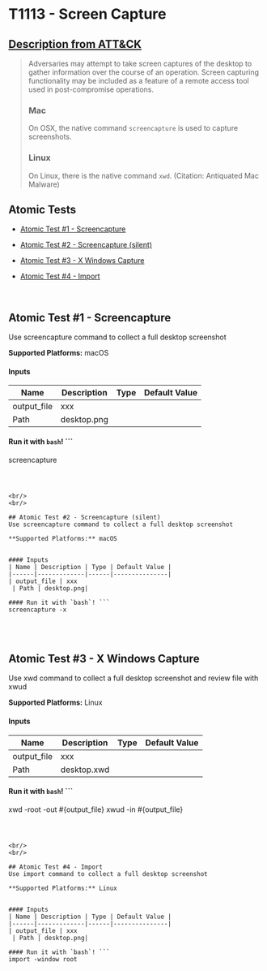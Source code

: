 # T1113 - Screen Capture
## [Description from ATT&CK](https://attack.mitre.org/wiki/Technique/T1113)
<blockquote>Adversaries may attempt to take screen captures of the desktop to gather information over the course of an operation. Screen capturing functionality may be included as a feature of a remote access tool used in post-compromise operations.

### Mac

On OSX, the native command <code>screencapture</code> is used to capture screenshots.

### Linux

On Linux, there is the native command <code>xwd</code>. (Citation: Antiquated Mac Malware)</blockquote>

## Atomic Tests

- [Atomic Test #1 - Screencapture](#atomic-test-1---screencapture)

- [Atomic Test #2 - Screencapture (silent)](#atomic-test-2---screencapture-silent)

- [Atomic Test #3 - X Windows Capture](#atomic-test-3---x-windows-capture)

- [Atomic Test #4 - Import](#atomic-test-4---import)


<br/>

## Atomic Test #1 - Screencapture
Use screencapture command to collect a full desktop screenshot

**Supported Platforms:** macOS


#### Inputs
| Name | Description | Type | Default Value | 
|------|-------------|------|---------------|
| output_file | xxx
 | Path | desktop.png|

#### Run it with `bash`! ```
screencapture
```



<br/>
<br/>

## Atomic Test #2 - Screencapture (silent)
Use screencapture command to collect a full desktop screenshot

**Supported Platforms:** macOS


#### Inputs
| Name | Description | Type | Default Value | 
|------|-------------|------|---------------|
| output_file | xxx
 | Path | desktop.png|

#### Run it with `bash`! ```
screencapture -x
```



<br/>
<br/>

## Atomic Test #3 - X Windows Capture
Use xwd command to collect a full desktop screenshot and review file with xwud

**Supported Platforms:** Linux


#### Inputs
| Name | Description | Type | Default Value | 
|------|-------------|------|---------------|
| output_file | xxx
 | Path | desktop.xwd|

#### Run it with `bash`! ```
xwd -root -out #{output_file}
xwud -in #{output_file}
```



<br/>
<br/>

## Atomic Test #4 - Import
Use import command to collect a full desktop screenshot

**Supported Platforms:** Linux


#### Inputs
| Name | Description | Type | Default Value | 
|------|-------------|------|---------------|
| output_file | xxx
 | Path | desktop.png|

#### Run it with `bash`! ```
import -window root
```



<br/>
